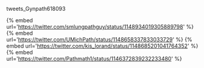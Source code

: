 tweets_Gynpath618093

{% embed url='https://twitter.com/smlungpathguy/status/1148934019305889798' %}
{% embed url='https://twitter.com/UMichPath/status/1148658337833033729' %}
{% embed url='https://twitter.com/kis_lorand/status/1148685201041764352' %}
{% embed url='https://twitter.com/Pathmath1/status/1146372839232233480' %}
